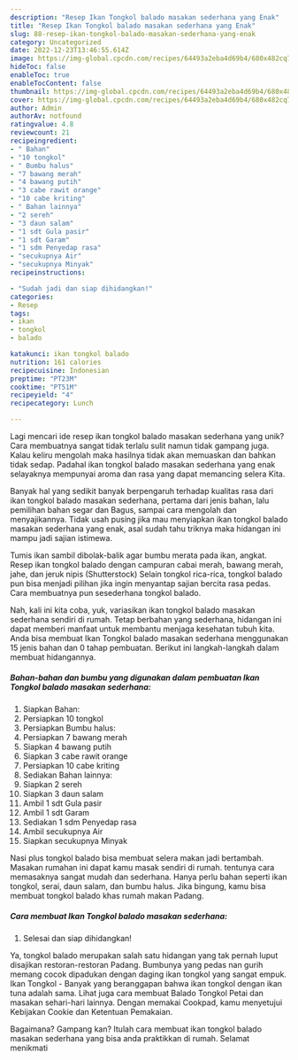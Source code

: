 ```yaml
---
description: "Resep Ikan Tongkol balado masakan sederhana yang Enak"
title: "Resep Ikan Tongkol balado masakan sederhana yang Enak"
slug: 88-resep-ikan-tongkol-balado-masakan-sederhana-yang-enak
category: Uncategorized
date: 2022-12-23T13:46:55.614Z
image: https://img-global.cpcdn.com/recipes/64493a2eba4d69b4/680x482cq70/ikan-tongkol-balado-masakan-sederhana-foto-resep-utama.jpg
hideToc: false
enableToc: true
enableTocContent: false
thumbnail: https://img-global.cpcdn.com/recipes/64493a2eba4d69b4/680x482cq70/ikan-tongkol-balado-masakan-sederhana-foto-resep-utama.jpg
cover: https://img-global.cpcdn.com/recipes/64493a2eba4d69b4/680x482cq70/ikan-tongkol-balado-masakan-sederhana-foto-resep-utama.jpg
author: Admin
authorAv: notfound
ratingvalue: 4.8
reviewcount: 21
recipeingredient:
- " Bahan"
- "10 tongkol"
- " Bumbu halus"
- "7 bawang merah"
- "4 bawang putih"
- "3 cabe rawit orange"
- "10 cabe kriting"
- " Bahan lainnya"
- "2 sereh"
- "3 daun salam"
- "1 sdt Gula pasir"
- "1 sdt Garam"
- "1 sdm Penyedap rasa"
- "secukupnya Air"
- "secukupnya Minyak"
recipeinstructions:

- "Sudah jadi dan siap dihidangkan!"
categories:
- Resep
tags:
- ikan
- tongkol
- balado

katakunci: ikan tongkol balado 
nutrition: 161 calories
recipecuisine: Indonesian
preptime: "PT23M"
cooktime: "PT51M"
recipeyield: "4"
recipecategory: Lunch

---
```





Lagi mencari ide resep ikan tongkol balado masakan sederhana yang unik? Cara membuatnya sangat tidak terlalu sulit namun tidak gampang juga. Kalau keliru mengolah maka hasilnya tidak akan memuaskan dan bahkan tidak sedap. Padahal ikan tongkol balado masakan sederhana yang enak selayaknya mempunyai aroma dan rasa yang dapat memancing selera Kita.





Banyak hal yang sedikit banyak berpengaruh terhadap kualitas rasa dari ikan tongkol balado masakan sederhana, pertama dari jenis bahan, lalu pemilihan bahan segar dan Bagus, sampai cara mengolah dan menyajikannya. Tidak usah pusing jika mau menyiapkan ikan tongkol balado masakan sederhana yang enak,      asal sudah tahu triknya maka hidangan ini mampu jadi sajian istimewa.














Tumis ikan sambil dibolak-balik agar bumbu merata pada ikan, angkat. Resep ikan tongkol balado dengan campuran cabai merah, bawang merah, jahe, dan jeruk nipis (Shutterstock) Selain tongkol rica-rica, tongkol balado pun bisa menjadi pilihan jika ingin menyantap sajian bercita rasa pedas. Cara membuatnya pun sesederhana tongkol balado.






Nah, kali ini kita coba, yuk, variasikan ikan tongkol balado masakan sederhana sendiri di rumah. Tetap berbahan yang sederhana, hidangan ini dapat memberi manfaat untuk membantu menjaga kesehatan tubuh kita. Anda bisa membuat Ikan Tongkol balado masakan sederhana menggunakan 15 jenis bahan dan 0 tahap pembuatan. Berikut ini langkah-langkah dalam membuat hidangannya.

<!--inarticleads1-->

##### Bahan-bahan dan bumbu yang digunakan dalam pembuatan Ikan Tongkol balado masakan sederhana:

1. Siapkan  Bahan:
1. Persiapkan 10 tongkol
1. Persiapkan  Bumbu halus:
1. Persiapkan 7 bawang merah
1. Siapkan 4 bawang putih
1. Siapkan 3 cabe rawit orange
1. Persiapkan 10 cabe kriting
1. Sediakan  Bahan lainnya:
1. Siapkan 2 sereh
1. Siapkan 3 daun salam
1. Ambil 1 sdt Gula pasir
1. Ambil 1 sdt Garam
1. Sediakan 1 sdm Penyedap rasa
1. Ambil secukupnya Air
1. Siapkan secukupnya Minyak


Nasi plus tongkol balado bisa membuat selera makan jadi bertambah. Masakan rumahan ini dapat kamu masak sendiri di rumah. tentunya cara memasaknya sangat mudah dan sederhana. Hanya perlu bahan seperti ikan tongkol, serai, daun salam, dan bumbu halus. Jika bingung, kamu bisa membuat tongkol balado khas rumah makan Padang. 

<!--inarticleads2-->

##### Cara membuat Ikan Tongkol balado masakan sederhana:


1. Selesai dan siap dihidangkan!

Ya, tongkol balado merupakan salah satu hidangan yang tak pernah luput disajikan restoran-restoran Padang. Bumbunya yang pedas nan gurih memang cocok dipadukan dengan daging ikan tongkol yang sangat empuk. Ikan Tongkol - Banyak yang beranggapan bahwa ikan tongkol dengan ikan tuna adalah sama. Lihat juga cara membuat Balado Tongkol Petai dan masakan sehari-hari lainnya. Dengan memakai Cookpad, kamu menyetujui Kebijakan Cookie dan Ketentuan Pemakaian. 

Bagaimana? Gampang kan? Itulah cara membuat ikan tongkol balado masakan sederhana yang bisa anda praktikkan di rumah. Selamat menikmati

